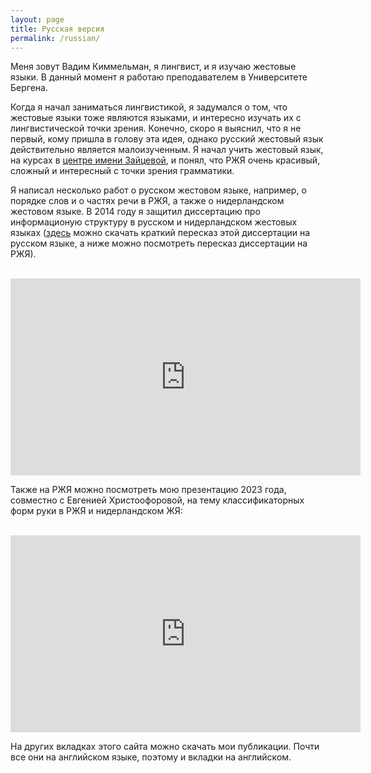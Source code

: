 ```yaml
---
layout: page
title: Русская версия
permalink: /russian/
---
```


Меня зовут Вадим Киммельман, я лингвист, и я изучаю жестовые языки. В данный момент я работаю преподавателем в Университете Бергена.

Когда я начал заниматься лингвистикой, я задумался о том, что жестовые языки тоже являются языками, и интересно изучать их с лингвистической точки зрения. Конечно, скоро я выяснил, что я не первый, кому пришла в голову эта идея, однако русский жестовый язык действительно является малоизученным. Я начал учить жестовый язык, на курсах в [центре имени Зайцевой](http://vkontakte.ru/club18335384), и понял, что РЖЯ очень красивый, сложный и интересный с точки зрения грамматики.

Я написал несколько работ о русском жестовом языке, например, о порядке слов и о частях речи в РЖЯ, а также о нидерландском жестовом языке. В 2014 году я защитил диссертацию про информационую структуру в русском и нидерландском жестовых языках ([здесь](\papers/rus-summary.pdf) можно скачать краткий пересказ этой диссертации на русском языке, а ниже можно посмотреть пересказ диссертации на РЖЯ).

<br>

<iframe width="560" height="315" src="https://www.youtube.com/embed/_eH1HnLV_8w?rel=0" frameborder="0" allow="autoplay; encrypted-media" allowfullscreen></iframe>

<br>

Также на РЖЯ можно посмотреть мою презентацию 2023 года, совместно с Евгенией Христоофоровой, на тему классификаторных форм руки в РЖЯ и нидерландском ЖЯ:

<br>

<iframe width="560" height="315" src="https://www.youtube.com/embed/VEopihMAxg8?si=3sdDFE-gV3gMKdh2" frameborder="0" allow="autoplay; encrypted-media" allowfullscreen></iframe>

<br>

На других вкладках этого сайта можно скачать мои публикации. Почти все они на английском языке, поэтому и вкладки на английском. 

